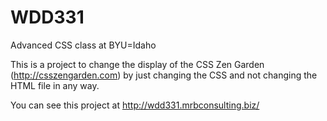 # WDD331
Advanced CSS class at BYU=Idaho 

This is a project to change the display of the CSS Zen Garden (http://csszengarden.com) by just changing the CSS
and not changing the HTML file in any way.

You can see this project at http://wdd331.mrbconsulting.biz/ 

